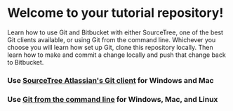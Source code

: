 Welcome to your tutorial repository!
================
Learn how to use Git and Bitbucket with either SourceTree, one of the best Git clients available, or using Git from the command line. Whichever you choose you will learn how set up Git, clone this repository locally. Then learn how to make and commit a change locally and push that change back to Bitbucket.


### Use [SourceTree Atlassian's Git client](#markdown-header-sourcetree) for Windows and Mac

### Use [Git from the command line](#markdown-header-command-line) for Windows, Mac, and Linux